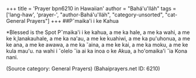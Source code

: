 +++
title = 'Prayer bpn6210 in Hawaiian'
author = "Bahá'u'lláh"
tags = ['lang-haw', 'prayer-', "author-Bahá'u'lláh", "category-unsorted", "cat-General Prayers"]
+++
##Pˆmaika'i i ke Kahua

*Blessed is the Spot
Pˆmaika'i i ke kahua,
a me ka hale,
a me ka wahi,
a me ke k¸lanakauhale,
a me ka na'au,
a me ke kuahiwi,
a me ka pu'uhonua,
a me ke ana,
a me ke awawa, a me ka ˇaina,
a me ke kai,
a me ka moku,
a me ke kula mau'u.
na wahi i ˇolelo ˇia ai ka inoa o ke Akua,
a ho'omaika'i ˇia Kona nani.

(Source category: General Prayers)
(Bahaiprayers.net ID: 6210)
